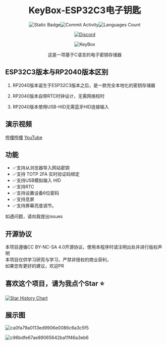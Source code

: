 <div align="center">
    <h1>KeyBox-ESP32C3电子钥匙</h1>


![Static Badge](https://img.shields.io/badge/License-CC_BY_NC_SA_4.0-green?style=for-the-badge)![Commit Activity](https://img.shields.io/github/commit-activity/w/JasonYANG170/KeyBox?style=for-the-badge&color=yellow)![Languages Count](https://img.shields.io/github/languages/count/JasonYANG170/KeyBox?logo=c&style=for-the-badge)

[![Discord](https://img.shields.io/discord/978108215499816980?style=social&logo=discord&label=echosec)](https://discord.com/invite/az3ceRmgVe)

![KeyBox](https://github.com/JasonYANG170/KeyBox/assets/39414350/be60f9aa-8254-4ff5-99e1-27b5d7f49282)

这是一项基于C语言的电子密钥存储器

</div>

## ESP32C3版本与RP2040版本区别
1. RP2040版本诞生于ESP32C3版本之后，是一款完全本地化的密钥存储器  

2. RP2040版本自带RTC时钟设计，无需网络校时  

3. RP2040版本使用USB-HID无需蓝牙HID连接输入

## 演示视频
[哔哩哔哩](https://www.bilibili.com/video/BV1NATFeLE5D/)
[YouTube](https://youtu.be/kEUG0me2HfA)
## 功能
- ✅支持从浏览器导入网站密钥
- ✅支持 TOTP 2FA 实时验证码绑定
- ✅支持USB模拟输入 HID
- ✅支持RTC
- ✅支持设置设备6位密码
- ✅支持息屏
- ✅支持屏幕亮度调节。

如遇问题，请向我提出issues

## 开源协议
本项目遵循CC BY-NC-SA 4.0开源协议，使用本程序时请注明出处并进行版权声明  
本项目仅供学习研究与学习，严禁非授权的商业获利，  
如果您有更好的建议，欢迎PR
## 喜欢这个项目，请为我点个Star ⭐ 

[![Star History Chart](https://api.star-history.com/svg?repos=JasonYANG170/KeyBox&type=Date)](https://star-history.com/#star-history/star-history&Date)
## 展示图
![ca0fa79a0113ed9906e0086c6a3c5f5](https://github.com/user-attachments/assets/ec687b2a-2b91-4886-9db0-a8ebab15c6a6)

![c96bdfe67ae89065642ba11f46a3eb6](https://github.com/user-attachments/assets/26aec5e4-5383-4f3b-85b6-083f840babc3)






